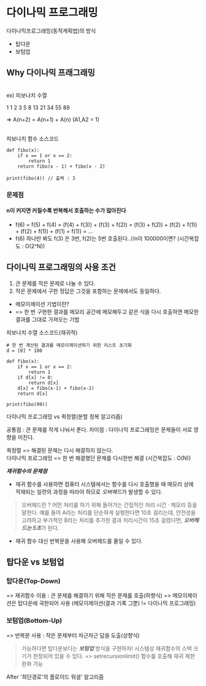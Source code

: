 # 다이나믹 프로그래밍

다이나믹프로그래밍(동적계획법)의 방식

- 탑다운
- 보텀업

## Why 다이나믹 프래그래밍
\
ex) 피보나치 수열

1 1 2 3 5 8 13 21 34 55 89

=> A(n+2) = A(n+1) + A(n) (A1,A2 = 1)

\
피보나치 함수 소스코드
```{.python}
def fibo(x):
    if x == 1 or x == 2:
        return 1
    return fibo(x - 1) + fibo(x - 2)

print(fibo(4)) // 출력 : 3
```

### **문제점**  

#### n이 커지면 커질수록 반복해서 호출하는 수가 많아진다
- f(6) = f(5) + f(4) = (f(4) + f(3)) + (f(3) + f(2)) = (f(3) + f(2)) + (f(2) + f(1)) + (f(2) + f(1)) + (f(1) + f(1)) = ...
- f(6) 하나만 봐도 f(3) 은 3번,  f(2)는 5번 호출된다. //n이 100000이면? (시간복잡도 : O(2^N))
 
## 다이나믹 프로그래밍의 사용 조건
1. 큰 문제를 작은 문제로 나눌 수 있다.
2. 작은 문제에서 구한 정답은 그것을 포함하는 문제에서도 동일하다.

* 메모이제이션 기법이란?
* => 한 번 구현한 결과를 메모리 공간에 메모해두고 같은 식을 다시 호출하면 메모한 결과를 그대로 가져오는 기법

피보나치 수열 소스코드(재귀적)
```{.python}
# 한 번 계산된 결과를 메모이제이션하기 위한 리스트 초기화
d = [0] * 100

def fibo(x):
    if x == 1 or x == 2:
        return 1
    if d[x] != 0:
        return d[x]
    d[x] = fibo(x-1) + fibo(x-2)
    return d[x]

print(fibo(99))
```

다이나믹 프로그래밍 vs 퀵정렬(분할 정복 알고리즘)

공통점 : 큰 문제를 작게 나눠서 푼다.
차이점 : 다이나믹 프로그래밍은 문제들이 서로 영향을 미친다.

 퀵정렬 => 해결된 문제는 다시 해결하지 않는다.  
 다이나믹 프로그래밍 => 한 번 해결했던 문제를 다시한번 해결 (시간복잡도 : O(N))

 ***재귀함수의 문제점***
 - 재귀 함수를 사용하면 컴퓨터 시스템에서는 함수를 다시 호출했을 때 메모리 상에 적재되는 일련의 과정을 따라야 하므로 *오버헤드*가 발생할 수 있다.
>오버헤드란 ? 어떤 처리를 하기 위해 들어가는 간접적인 처리 시간 · 메모리 등을 말한다. 예를 들어 A라는 처리를 단순하게 실행한다면 10초 걸리는데, 안전성을 고려하고 부가적인 B라는 처리를 추가한 결과 처리시간이 15초 걸렸다면, ***오버헤드는 5초***가 된다.
- 재귀 함수 대신 반복문을 사용해 오버헤드를 줄일 수 있다.

## 탑다운 vs 보텀업
### 탑다운(Top-Down)
=> 재귀함수 이용 : 큰 문제를 해결하기 위해 작은 문제를 호출(하향식)
=> 메모이제이션은 탑다운에 국한되어 사용 (메모이제이션(결과 기록 그뿐) != 다이나믹 프로그래밍)
### 보텀업(Bottom-Up)
=> 반복문 사용 : 작은 문제부터 차근차근 답을 도출(상향식)

> 가능하다면 탑다운보다는 ***보텀업*** 방식을 구현하자!
> 시스템상 재귀함수의 스택 크기가 한정되어 있을 수 있다. => setrecursionlimit() 함수를 호출해 재귀 제한 완화 가능

After
'최단경로'의 플로이드 워셜' 알고리즘